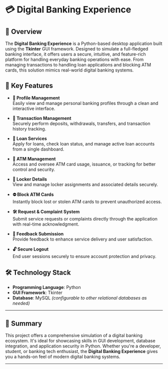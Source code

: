 
# 💳 Digital Banking Experience

## 🧾 Overview  
The **Digital Banking Experience** is a Python-based desktop application built using the **Tkinter** GUI framework. Designed to simulate a full-fledged banking interface, it offers users a secure, intuitive, and feature-rich platform for handling everyday banking operations with ease. From managing transactions to handling loan applications and blocking ATM cards, this solution mimics real-world digital banking systems.

## 🚀 Key Features  
- **👤 Profile Management**  
  Easily view and manage personal banking profiles through a clean and interactive interface.

- **💸 Transaction Management**  
  Securely perform deposits, withdrawals, transfers, and transaction history tracking.

- **🏦 Loan Services**  
  Apply for loans, check loan status, and manage active loan accounts from a single dashboard.

- **🏧 ATM Management**  
  Access and oversee ATM card usage, issuance, or tracking for better control and security.

- **🔐 Locker Details**  
  View and manage locker assignments and associated details securely.

- **⛔ Block ATM Cards**  
  Instantly block lost or stolen ATM cards to prevent unauthorized access.

- **🛠️ Request & Complaint System**  
  Submit service requests or complaints directly through the application with real-time acknowledgment.

- **💬 Feedback Submission**  
  Provide feedback to enhance service delivery and user satisfaction.

- **🔓 Secure Logout**  
  End user sessions securely to ensure account protection and privacy.

## 🛠️ Technology Stack  
- **Programming Language**: Python  
- **GUI Framework**: Tkinter  
- **Database**: MySQL *(configurable to other relational databases as needed)*

---

## 📌 Summary  
This project offers a comprehensive simulation of a digital banking ecosystem. It's ideal for showcasing skills in GUI development, database integration, and application security in Python. Whether you're a developer, student, or banking tech enthusiast, the **Digital Banking Experience** gives you a hands-on feel of modern digital banking systems.

---
